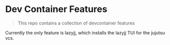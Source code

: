 # Dev Container Features

> This repo contains a collection of devcontainer features

Currently the only feature is lazyjj, which installs the lazyjj TUI for the jujutsu vcs.

